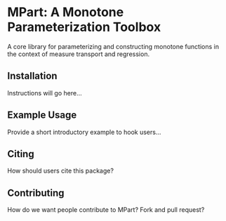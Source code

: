# MPart: A Monotone Parameterization Toolbox
A core library for parameterizing and constructing monotone functions in the context of measure transport and regression.

## Installation
Instructions will go here...

## Example Usage
Provide a short introductory example to hook users...

## Citing
How should users cite this package?

## Contributing
How do we want people contribute to MPart?   Fork and pull request?
